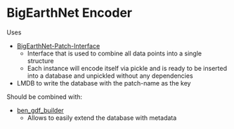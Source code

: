 # BigEarthNet Encoder

Uses
- [BigEarthNet-Patch-Interface](https://github.com/kai-tub/bigearthnet_patch_interface)
    - Interface that is used to combine all data points into a single structure
    - Each instance will encode itself via pickle and is ready to be inserted into a database and unpickled without any dependencies
- LMDB to write the database with the patch-name as the key

Should be combined with:
- [ben_gdf_builder](https://github.com/kai-tub/bigearthnet_common)
    - Allows to easily extend the database with metadata
